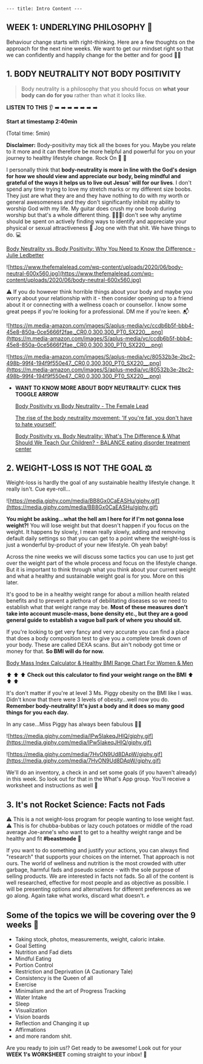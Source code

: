
```
--- title: Intro Content ---
```


## WEEK 1: UNDERLYING PHILOSOPHY 🧠

Behaviour change starts with right-thinking. Here are a few thoughts on the approach for the next nine weeks. We want to get our mindset right so that we can confidently and happily change for the better and for good 💪🏼

## 1. **BODY NEUTRALITY NOT BODY POSITIVITY**

> Body neutrality is a philosophy that you should focus on **what your body can do for you** rather than what it looks like.

**LISTEN TO THIS** 👂 ➡️ ➡️ ➡️ ➡️ ➡️ ➡️ ➡️

**Start at timestamp 2:40min**

(Total time: 5min)

**Disclaimer:** Body-positivity may tick all the boxes for you. Maybe you relate to it more and it can therefore be more helpful and powerful for you on your journey to healthy lifestyle change. Rock On 🎸 🤟

I personally think that **body-neutrality is more in line with the God's design for how we should view and appreciate our body, being mindful and grateful of the ways it helps us to live out Jesus' will for our lives**. I don't spend any time trying to love my stretch marks or my different size boobs. They just are what they are and they have nothing to do with my worth or general awesomeness and they don't significantly inhibit my ability to worship God with my life. My guitar does crush my one boob during worship but that's a whole different thing. 💁🏻‍♀️I don't see why anytime should be spent on actively finding ways to identify and appreciate your physical or sexual attractiveness 💪 Jog one with that shit. We have things to do. 💻

[Body Neutrality vs. Body Positivity: Why You Need to Know the Difference - Julie Ledbetter](https://www.juliealedbetter.com/embrace-your-real/body-neutrality-vs-body-positivity-why-you-need-to-know-the-difference-1)

![https://www.thefemalelead.com/wp-content/uploads/2020/06/body-neutral-600x560.jpg](https://www.thefemalelead.com/wp-content/uploads/2020/06/body-neutral-600x560.jpg)

⚠️ If you do however think horrible things about your body and maybe you worry about your relationship with it - then consider opening up to a friend about it or connecting with a wellness coach or counsellor. I know some great peeps if you're looking for a professional. DM me if you're keen. 📬

![https://m.media-amazon.com/images/S/aplus-media/vc/ccdb6b5f-bbb4-45e8-850a-0ce5666f2fae._CR0,0,300,300_PT0_SX220__.png](https://m.media-amazon.com/images/S/aplus-media/vc/ccdb6b5f-bbb4-45e8-850a-0ce5666f2fae._CR0,0,300,300_PT0_SX220__.png)

![https://m.media-amazon.com/images/S/aplus-media/vc/80532b3e-2bc2-498b-99f4-194f9f550e47._CR0,0,300,300_PT0_SX220__.png](https://m.media-amazon.com/images/S/aplus-media/vc/80532b3e-2bc2-498b-99f4-194f9f550e47._CR0,0,300,300_PT0_SX220__.png)

-   **WANT TO KNOW MORE ABOUT BODY NEUTRALITY: CLICK THIS TOGGLE ARROW**
    
    [Body Positivity vs Body Neutrality - The Female Lead](https://www.thefemalelead.com/body-positivity-vs-body-neutrality)
    
    [The rise of the body neutrality movement: 'If you're fat, you don't have to hate yourself'](https://www.theguardian.com/lifeandstyle/2018/jul/23/the-rise-of-the-body-neutrality-movement-if-youre-fat-you-dont-have-to-hate-yourself)
    
    [Body Positivity vs. Body Neutrality: What's The Difference & What Should We Teach Our Children? - BALANCE eating disorder treatment center](https://balancedtx.com/blog/body-positivity-vs-body-neutrality-whats-the-difference-what-should-we-teach-our-children)
    

## 2. WEIGHT-LOSS IS NOT THE GOAL ⚖️

Weight-loss is hardly the goal of any sustainable healthy lifestyle change. It really isn't. Cue eye-roll...

![https://media.giphy.com/media/BB8Gx0CaEASHu/giphy.gif](https://media.giphy.com/media/BB8Gx0CaEASHu/giphy.gif)

**You might be asking...what the hell am I here for if I'm not gonna lose weight?!** You will lose weight but that doesn't happen if you focus on the weight. It happens by slowly, I mean really slowly, adding and removing default daily settings so that you can get to a point where the weight-loss is just a wonderful by-product of your new lifestyle. Oh yeah baby!

Across the nine weeks we will discuss some tactics you can use to just get over the weight part of the whole process and focus on the lifestyle change. But it is important to think through what you think about your current weight and what a healthy and sustainable weight goal is for you. More on this later.

It's good to be in a healthy weight range for about a million health related benefits and to prevent a plethora of debilitating diseases so we need to establish what that weight range may be. **Most of these measures don't take into account muscle-mass, bone density etc., but they are a good general guide to establish a vague ball park of where you should sit.**

If you're looking to get very fancy and very accurate you can find a place that does a body composition test to give you a complete break down of your body. These are called DEXA scans. But ain't nobody got time or money for that. **So BMI will do for now.**

[Body Mass Index Calculator & Healthy BMI Range Chart For Women & Men](https://www.weightwatchers.com/nz/weight-loss-tools/bmi-calculator)

⬆️ ⬆️ ⬆️ **Check out this calculator to find your weight range on the BMI** ⬆️ ⬆️ ⬆️

It's don't matter if you're at level 3 Ms. Piggy obesity on the BMI like I was. Didn't know that there were 3 levels of obesity...well now you do. **Remember body-neutrality! It's just a body and it does so many good things for you each day.**

In any case...Miss Piggy has always been fabulous 💁‍♀️

![https://media.giphy.com/media/lPw5IakeqJHIQ/giphy.gif](https://media.giphy.com/media/lPw5IakeqJHIQ/giphy.gif)

![https://media.giphy.com/media/7HvON9Ud8DApW/giphy.gif](https://media.giphy.com/media/7HvON9Ud8DApW/giphy.gif)

We'll do an inventory, a check in and set some goals (if you haven't already) in this week. So look out for that in the What's App group. You'll receive a worksheet and instructions as well 💌

## 3. It's not Rocket Science: Facts not Fads

⚠️ This is a not weight-loss program for people wanting to lose weight fast. ⚠️ This is for chubba-bubbas or lazy couch potatoes or middle of the road average Joe-anne's who want to get to a healthy weight range and be healthy and fit **#beastmode** 🐻

If you want to do something and justify your actions, you can always find "research" that supports your choices on the internet. That approach is not ours. The world of wellness and nutrition is the most crowded with utter garbage, harmful fads and pseudo science - with the sole purpose of selling products. We are interested in facts not fads. So all of the content is well researched, effective for most people and as objective as possible. I will be presenting options and alternatives for different preferences as we go along. Again take what works, discard what doesn't. ✊

## Some of the topics we will be covering over the 9 weeks 📰

-   Taking stock, photos, measurements, weight, caloric intake.
-   Goal Setting
-   Nutrition and Fad diets
-   Mindful Eating
-   Portion Control
-   Restriction and Deprivation (A Cautionary Tale)
-   Consistency is the Queen of all
-   Exercise
-   Minimalism and the art of Progress Tracking
-   Water Intake
-   Sleep
-   Visualization
-   Vision boards
-   Reflection and Changing it up
-   Affirmations
-   and more random shit.

Are you ready to join us!? Get ready to be awesome! Look out for your **WEEK 1's WORKSHEET** coming straight to your inbox! 💌